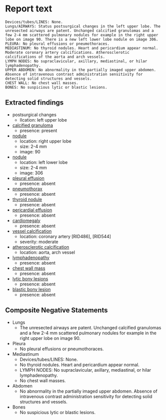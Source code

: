 # Report text

```text
Devices/tubes/LINES: None.
Lungs/AIRWAYS: Status postsurgical changes in the left upper lobe. The unresected airways are patent. Unchanged calcified granulomas and a few 2-4 mm scattered pulmonary nodules for example in the right upper lobe on image 90. There is a new left lower lobe nodule on image 306.
PLEURA: No pleural effusions or pneumothoraces.
MEDIASTINUM: No thyroid nodules. Heart and pericardium appear normal. Moderate coronary artery calcifications. Atherosclerotic calcifications of the aorta and arch vessels.
LYMPH NODES: No supraclavicular, axillary, mediastinal, or hilar lymphadenopathy.
UPPER ABDOMEN: No abnormality in the partially imaged upper abdomen. Absence of intravenous contrast administration sensitivity for detecting solid structures and vessels.
CHEST WALL: No chest wall masses.
BONES: No suspicious lytic or blastic lesions.
```

## Extracted findings

- postsurgical changes
  - llcation: left upper lobe
- [calcified granuloma](../../definitions/nuance/calcified_pulmonary_granuloma.json)
  - presence: present
- [nodule](../../definitions/hood/adrenal-nodule.json)
  - location: right upper lobe
  - size: 2-4 mm
  - image: 90
- [nodule](../../definitions/hood/adrenal-nodule.json)
  - location: left lower lobe
  - size: 2-4 mm
  - image: 306
- [pleural effusion](../../definitions/hood/pleural-effusion.json)
  - presence: absent
- [pneumothorax](../../definitions/hood/pneumothorax.json)
  - presence: absent
- [thyroid nodule](../../definitions/hood/thyroid_nodule.cde.json)
  - presence: absent
- [pericardial effusion](../../definitions/hood/pericardial-effusion.json)
  - presence: absent
- [cardiomegaly](../../definitions/upmedic/Cardiomegaly.cde.md)
  - presence: absent
- [vessel calcification](../../definitions/nuance/coronary_artery_calcification.json)
  - location: coronary artery \[RID486\], \[RID544\]
  - severity: moderate
- [atherosclerotic calcification](../../definitions/nuance/thoracic_vessel_atherosclerotic_calcification.json)
  - location: aorta, arch vessel
- [lymphadenopathy](../../definitions/hood/mediastinal-lymph-nodes.json)
  - presence: absent
- [chest wall mass](../../definitions/hood/chest-wall.json)  
  - presence: absent
- [lytic bony lesions](../../definitions/hood/lytic-lesion.md)
  - presence: absent
- [blastic bony lesion](../../definitions/hood/sclerotic-lesion.md)
  - presence: absent

## Composite Negative Statements

- Lungs
  - The unresected airways are patent. Unchanged calcified granulomas and a few 2-4 mm scattered pulmonary nodules for example in the right upper lobe on image 90.
- Pleura
  - No pleural effusions or pneumothoraces.
- Mediastinum
  - Devices/tubes/LINES: None.
  - No thyroid nodules. Heart and pericardium appear normal.
  - LYMPH NODES: No supraclavicular, axillary, mediastinal, or hilar lymphadenopathy.
  - No chest wall masses.
- Abdomen
  - No abnormality in the partially imaged upper abdomen. Absence of intravenous contrast administration sensitivity for detecting solid structures and vessels.
- Bones
  - No suspicious lytic or blastic lesions.
